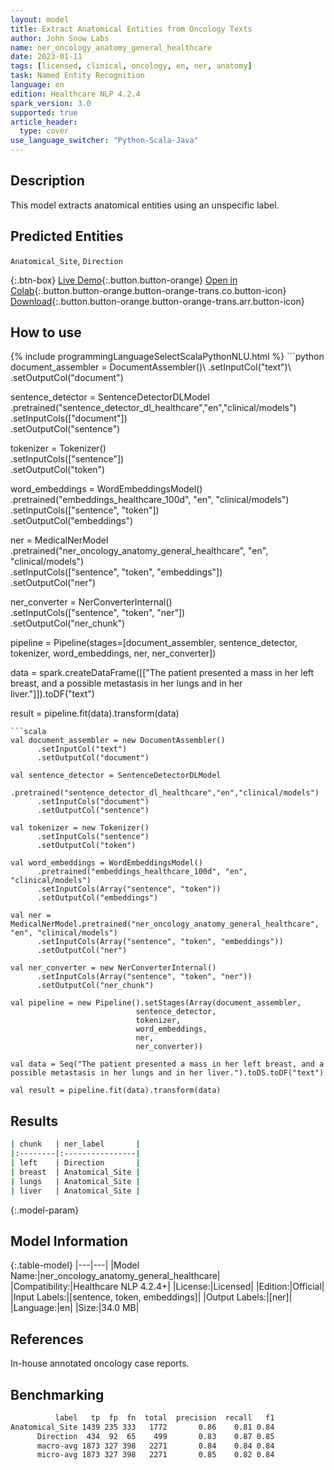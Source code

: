 ```yaml
---
layout: model
title: Extract Anatomical Entities from Oncology Texts
author: John Snow Labs
name: ner_oncology_anatomy_general_healthcare
date: 2023-01-11
tags: [licensed, clinical, oncology, en, ner, anatomy]
task: Named Entity Recognition
language: en
edition: Healthcare NLP 4.2.4
spark_version: 3.0
supported: true
article_header:
  type: cover
use_language_switcher: "Python-Scala-Java"
---
```


## Description

This model extracts anatomical entities using an unspecific label.

## Predicted Entities

`Anatomical_Site`, `Direction`

{:.btn-box}
[Live Demo](https://demo.johnsnowlabs.com/healthcare/NER_ONCOLOGY_CLINICAL/){:.button.button-orange}
[Open in Colab](https://colab.research.google.com/github/JohnSnowLabs/spark-nlp-workshop/blob/master/tutorials/Certification_Trainings/Healthcare/27.Oncology_Model.ipynb){:.button.button-orange.button-orange-trans.co.button-icon}
[Download](https://s3.amazonaws.com/auxdata.johnsnowlabs.com/clinical/models/ner_oncology_anatomy_general_healthcare_en_4.2.4_3.0_1673477824696.zip){:.button.button-orange.button-orange-trans.arr.button-icon}

## How to use



<div class="tabs-box" markdown="1">
{% include programmingLanguageSelectScalaPythonNLU.html %}
```python
document_assembler = DocumentAssembler()\
    .setInputCol("text")\
    .setOutputCol("document")

sentence_detector = SentenceDetectorDLModel\
    .pretrained("sentence_detector_dl_healthcare","en","clinical/models")\
    .setInputCols(["document"])\
    .setOutputCol("sentence")

tokenizer = Tokenizer() \
    .setInputCols(["sentence"]) \
    .setOutputCol("token")

word_embeddings = WordEmbeddingsModel()\
    .pretrained("embeddings_healthcare_100d", "en", "clinical/models")\
    .setInputCols(["sentence", "token"]) \
    .setOutputCol("embeddings")   

ner = MedicalNerModel\
    .pretrained("ner_oncology_anatomy_general_healthcare", "en", "clinical/models") \
    .setInputCols(["sentence", "token", "embeddings"]) \
    .setOutputCol("ner")

ner_converter = NerConverterInternal() \
    .setInputCols(["sentence", "token", "ner"]) \
    .setOutputCol("ner_chunk")
        
pipeline = Pipeline(stages=[document_assembler,
                            sentence_detector,
                            tokenizer,
                            word_embeddings,
                            ner,
                            ner_converter])

data = spark.createDataFrame([["The patient presented a mass in her left breast, and a possible metastasis in her lungs and in her liver."]]).toDF("text")

result = pipeline.fit(data).transform(data)
```
```scala
val document_assembler = new DocumentAssembler()
      .setInputCol("text")
      .setOutputCol("document")
    
val sentence_detector = SentenceDetectorDLModel
      .pretrained("sentence_detector_dl_healthcare","en","clinical/models")
      .setInputCols("document")
      .setOutputCol("sentence")
    
val tokenizer = new Tokenizer()
      .setInputCols("sentence")
      .setOutputCol("token")
    
val word_embeddings = WordEmbeddingsModel()
      .pretrained("embeddings_healthcare_100d", "en", "clinical/models")
      .setInputCols(Array("sentence", "token"))
      .setOutputCol("embeddings")                
    
val ner = MedicalNerModel.pretrained("ner_oncology_anatomy_general_healthcare", "en", "clinical/models")
      .setInputCols(Array("sentence", "token", "embeddings"))
      .setOutputCol("ner")

val ner_converter = new NerConverterInternal()
      .setInputCols(Array("sentence", "token", "ner"))
      .setOutputCol("ner_chunk")
        
val pipeline = new Pipeline().setStages(Array(document_assembler,
                            sentence_detector,
                            tokenizer,
                            word_embeddings,
                            ner,
                            ner_converter))    

val data = Seq("The patient presented a mass in her left breast, and a possible metastasis in her lungs and in her liver.").toDS.toDF("text")

val result = pipeline.fit(data).transform(data)
```
</div>

## Results

```bash
| chunk   | ner_label       |
|:--------|:----------------|
| left    | Direction       |
| breast  | Anatomical_Site |
| lungs   | Anatomical_Site |
| liver   | Anatomical_Site |

```

{:.model-param}
## Model Information

{:.table-model}
|---|---|
|Model Name:|ner_oncology_anatomy_general_healthcare|
|Compatibility:|Healthcare NLP 4.2.4+|
|License:|Licensed|
|Edition:|Official|
|Input Labels:|[sentence, token, embeddings]|
|Output Labels:|[ner]|
|Language:|en|
|Size:|34.0 MB|

## References

In-house annotated oncology case reports.

## Benchmarking

```bash
          label   tp  fp  fn  total  precision  recall   f1
Anatomical_Site 1439 235 333   1772       0.86    0.81 0.84
      Direction  434  92  65    499       0.83    0.87 0.85
      macro-avg 1873 327 398   2271       0.84    0.84 0.84
      micro-avg 1873 327 398   2271       0.85    0.82 0.84
```
